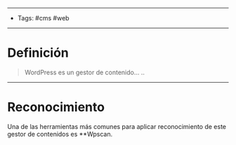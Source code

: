 -------------------
- Tags: #cms #web
----------------
# Definición

> WordPress es un gestor de contenido...
> ..
-------------
# Reconocimiento

Una de las herramientas más comunes para aplicar reconocimiento de este gestor de contenidos es **Wpscan.


